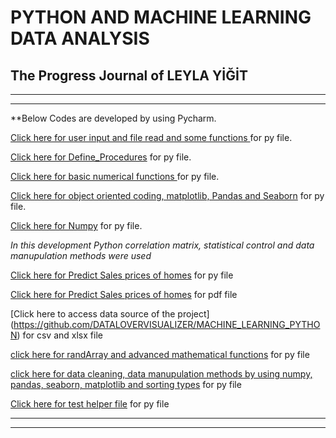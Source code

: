 
# PYTHON AND MACHINE LEARNING DATA ANALYSIS

## The Progress Journal of LEYLA YİĞİT

***
***

**Below Codes are developed by using Pycharm.

[Click here for user input and file read and some functions ](https://github.com/DATALOVERVISUALIZER/MACHINE_LEARNING_PYTHON/blob/master/CODES/Complex_Functions.py) for py file.


[Click here for Define_Procedures](https://github.com/DATALOVERVISUALIZER/MACHINE_LEARNING_PYTHON/blob/master/CODES/Define_Procedures.py) for py file.


[Click here for basic numerical functions ](https://github.com/DATALOVERVISUALIZER/MACHINE_LEARNING_PYTHON/blob/master/CODES/Find_Max_Number.py) for py file.


[Click here for object oriented coding, matplotlib, Pandas and Seaborn](https://github.com/DATALOVERVISUALIZER/MACHINE_LEARNING_PYTHON/blob/master/CODES/Matplotlib_Pandas.py) for py file.


[Click here for Numpy](https://github.com/DATALOVERVISUALIZER/MACHINE_LEARNING_PYTHON/blob/master/CODES/Numpy.py) for py file.


*In this development Python correlation matrix, statistical control and data manupulation methods were used*

[Click here for Predict Sales prices of homes](https://github.com/DATALOVERVISUALIZER/MACHINE_LEARNING_PYTHON/blob/master/CODES/Predict_Sales_Pricesof_Houses.py) for py file

[Click here for Predict Sales prices of homes](https://github.com/DATALOVERVISUALIZER/MACHINE_LEARNING_PYTHON/blob/master/predict%20sales%20prices%20of%20houses.pdf) for pdf file 

[Click here to access data source of the project] (https://github.com/DATALOVERVISUALIZER/MACHINE_LEARNING_PYTHON) for csv and xlsx file


[click here for randArray and advanced mathematical functions](https://github.com/DATALOVERVISUALIZER/MACHINE_LEARNING_PYTHON/blob/master/CODES/RandArray.py) for py file


[click here for data cleaning, data manupulation methods by using numpy, pandas, seaborn, matplotlib and sorting types](https://github.com/DATALOVERVISUALIZER/MACHINE_LEARNING_PYTHON/blob/master/CODES/Scipy_BubbleSort.py) for py file 

[Click here for test helper file](https://github.com/DATALOVERVISUALIZER/MACHINE_LEARNING_PYTHON/blob/master/CODES/test_helper.py) for py file

***
***
